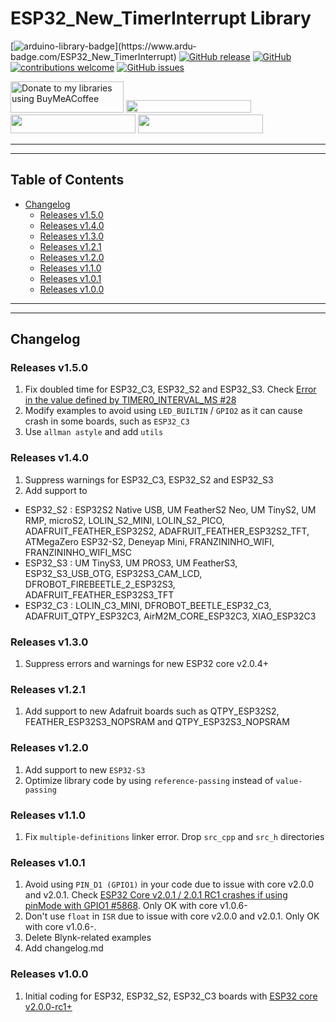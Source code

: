 # ESP32_New_TimerInterrupt Library

[![arduino-library-badge](https://www.ardu-badge.com/badge/ESP32_New_TimerInterrupt.svg?)](https://www.ardu-badge.com/ESP32_New_TimerInterrupt)
[![GitHub release](https://img.shields.io/github/release/khoih-prog/ESP32_New_TimerInterrupt.svg)](https://github.com/khoih-prog/ESP32_New_TimerInterrupt/releases)
[![GitHub](https://img.shields.io/github/license/mashape/apistatus.svg)](https://github.com/khoih-prog/ESP32_New_TimerInterrupt/blob/main/LICENSE)
[![contributions welcome](https://img.shields.io/badge/contributions-welcome-brightgreen.svg?style=flat)](#Contributing)
[![GitHub issues](https://img.shields.io/github/issues/khoih-prog/ESP32_New_TimerInterrupt.svg)](http://github.com/khoih-prog/ESP32_New_TimerInterrupt/issues)


<a href="https://www.buymeacoffee.com/khoihprog6" title="Donate to my libraries using BuyMeACoffee"><img src="https://cdn.buymeacoffee.com/buttons/v2/default-yellow.png" alt="Donate to my libraries using BuyMeACoffee" style="height: 50px !important;width: 181px !important;" ></a>
<a href="https://www.buymeacoffee.com/khoihprog6" title="Donate to my libraries using BuyMeACoffee"><img src="https://img.shields.io/badge/buy%20me%20a%20coffee-donate-orange.svg?logo=buy-me-a-coffee&logoColor=FFDD00" style="height: 20px !important;width: 200px !important;" ></a>
<a href="https://profile-counter.glitch.me/khoih-prog/count.svg" title="Total khoih-prog Visitor count"><img src="https://profile-counter.glitch.me/khoih-prog/count.svg" style="height: 30px;width: 200px;"></a>
<a href="https://profile-counter.glitch.me/khoih-prog-ESP32_New_TimerInterrupt/count.svg" title="ESP32_New_TimerInterrupt Visitor count"><img src="https://profile-counter.glitch.me/khoih-prog-ESP32_New_TimerInterrupt/count.svg" style="height: 30px;width: 200px;"></a>

---
---

## Table of Contents

* [Changelog](#changelog)
  * [Releases v1.5.0](#releases-v150)
  * [Releases v1.4.0](#releases-v140)
  * [Releases v1.3.0](#releases-v130)
  * [Releases v1.2.1](#releases-v121)
  * [Releases v1.2.0](#releases-v120)
  * [Releases v1.1.0](#releases-v110)
  * [Releases v1.0.1](#releases-v101)
  * [Releases v1.0.0](#releases-v100)


---
---

## Changelog

### Releases v1.5.0

1. Fix doubled time for ESP32_C3, ESP32_S2 and ESP32_S3. Check [Error in the value defined by TIMER0_INTERVAL_MS #28](https://github.com/khoih-prog/ESP32_New_TimerInterrupt/issues/28)
2. Modify examples to avoid using `LED_BUILTIN` / `GPIO2` as it can cause crash in some boards, such as `ESP32_C3`
3. Use `allman astyle` and add `utils`

### Releases v1.4.0

1. Suppress warnings for ESP32_C3, ESP32_S2 and ESP32_S3
2. Add support to 
  - ESP32_S2 : ESP32S2 Native USB, UM FeatherS2 Neo, UM TinyS2, UM RMP, microS2, LOLIN_S2_MINI, LOLIN_S2_PICO, ADAFRUIT_FEATHER_ESP32S2, ADAFRUIT_FEATHER_ESP32S2_TFT, ATMegaZero ESP32-S2, Deneyap Mini, FRANZININHO_WIFI, FRANZININHO_WIFI_MSC
  - ESP32_S3 : UM TinyS3, UM PROS3, UM FeatherS3, ESP32_S3_USB_OTG, ESP32S3_CAM_LCD, DFROBOT_FIREBEETLE_2_ESP32S3, ADAFRUIT_FEATHER_ESP32S3_TFT
  - ESP32_C3 : LOLIN_C3_MINI, DFROBOT_BEETLE_ESP32_C3, ADAFRUIT_QTPY_ESP32C3, AirM2M_CORE_ESP32C3, XIAO_ESP32C3

### Releases v1.3.0

1. Suppress errors and warnings for new ESP32 core v2.0.4+

### Releases v1.2.1

1. Add support to new Adafruit boards such as QTPY_ESP32S2, FEATHER_ESP32S3_NOPSRAM and QTPY_ESP32S3_NOPSRAM

### Releases v1.2.0

1. Add support to new `ESP32-S3`
2. Optimize library code by using `reference-passing` instead of `value-passing`


### Releases v1.1.0

1. Fix `multiple-definitions` linker error. Drop `src_cpp` and `src_h` directories

### Releases v1.0.1

1. Avoid using `PIN_D1 (GPIO1)` in your code due to issue with core v2.0.0 and v2.0.1. Check [ESP32 Core v2.0.1 / 2.0.1 RC1 crashes if using pinMode with GPIO1 #5868](https://github.com/espressif/arduino-esp32/issues/5868). Only OK with core v1.0.6-
2. Don't use `float` in `ISR` due to issue with core v2.0.0 and v2.0.1. Only OK with core v1.0.6-.
3. Delete Blynk-related examples
4. Add changelog.md

### Releases v1.0.0

1. Initial coding for ESP32, ESP32_S2, ESP32_C3 boards with [ESP32 core v2.0.0-rc1+](https://github.com/espressif/arduino-esp32/releases/tag/2.0.0-rc1)


